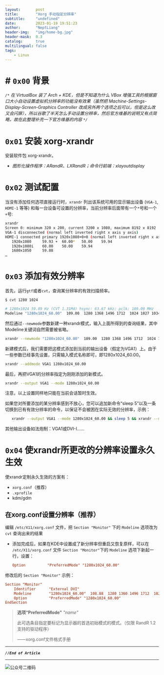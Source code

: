 ```yaml
---
layout:       post
title:        "Xorg 手动指定分辨率"
subtitle:     "undefined"
date:         2023-01-19 19:51:23
author:       "NeptLiang"
header-img:   "img/home-bg.jpg"
header-mask:  0.3
catalog:      true
multilingual: false
tags:
    - Linux
---
```



# # `0x00` 背景

*`/*` 在 VirtualBox 装了 Arch + KDE，但是不知道为什么 VBox 增强工具的根据窗口大小自动设置虚拟机分辨率的功能没有效果（虽然把 Machine-Settings-Display-Screen-Graphics Controller 改成另外两个选项之后可以，但是这么改又会闪屏），所以谷歌了半天怎么手动设置分辨率，然后官方维基的说明又有点简略，故在此整理补充一下官方维基的内容 `*/`*

# `0x01` 安装 xorg-xrandr

安装软件包 xorg-xrandr。

* *图形化操作程序：ARandR、LXRandR；命令行前端：xlayoutdisplay*

# `0x02` 测试配置

当没有添加任何选项直接运行时，`xrandr` 列出该系统可用的显示输出设备 (`VGA-1`, `HDMI-1` 等等) 和每一台设备可设置的分辨率，当前分辨率后面带有一个`*`号和一个`+`号:

```sh
xrandr
Screen 0: minimum 320 x 200, current 3200 x 1080, maximum 8192 x 8192
VGA-1 disconnected (normal left inverted right x axis y axis)
HDMI-1 connected primary 1920x1080+0+0 (normal left inverted right x axis y axis) 531mm x 299mm
   1920x1080     59.93 +  60.00*   50.00    59.94  
   1920x1080i    60.00    50.00    59.94  
   1680x1050     59.88  
…
```

# `0x03` 添加有效分辨率

首先，运行`gtf`或者`cvt`，查询某分辨率的有效扫描频率。

```sh
$ cvt 1280 1024

# 1280x1024 59.89 Hz (CVT 1.31M4) hsync: 63.67 kHz; pclk: 109.00 MHz
Modeline "1280x1024_60.00"  109.00  1280 1368 1496 1712  1024 1027 1034 1063 -hsync +vsync
```

然后通过`--newmode`参数新建一种xrandr模式，输入上面所得到的查询结果，其中Modeline关键词自然需要被省略。

```sh
xrandr --newmode "1280x1024_60.00"  109.00  1280 1368 1496 1712  1024 1027 1034 1063 -hsync +vsync
```

新建模式后，我们需要把这模式添加到当前的输出设备（假定为VGA1）上。由于一些参数已经事先设置，只需输入模式名称即可，即1280x1024_60.00。

```sh
xrandr --addmode VGA1 1280x1024_60.00
```

最后，再把VGA1的分辨率指定为刚刚添加的新模式。

```sh
xrandr --output VGA1 --mode 1280x1024_60.00
```

注意，以上设置同样地只能在当前会话暂时生效。

如果您对所要添加的某分辨率感到不放心，您可以追加新命令“sleep 5”以及一条切换到已有有效分辨率的命令，以保证不会被困在实际无效的分辨率，示例：

```sh
   xrandr --output VGA1 --mode 1280x1024_60.00 && sleep 5 && xrandr --newmode "1024x768-safe" 65.00 1024 1048 1184 1344 768 771 777 806 -HSync -VSync && xrandr --addmode VGA1 1024x768-safe && xrandr --output VGA1 --mode 1024x768-safe
```

其他输出设备如法炮制：VGA1或DVI-I……

# `0x04` 使xrandr所更改的分辨率设置永久生效

使xrandr定制永久生效的方案有：

* `xorg.conf`（推荐）
* `.xprofile`
* kdm/gdm

## 在xorg.conf设置分辨率（推荐）

编辑 `/etc/X11/xorg.conf` 文件，把 `Section "Monitor"` 下的 `Modeline` 选项改为 `cvt` 查询出来的结果

* 添加完成后，如果在KDE中设置成了新分辨率但重启又恢复原样，可以在 `/etc/X11/xorg.conf` 文件 `Section "Monitor"`下的 `Modeline` 选项下新起一行，设置：

    ```conf
    Option          "PreferredMode" "1280x1024_60.00"
    ```

修改后的 `Section "Monitor"` 示例：

```conf
Section "Monitor"
    Identifier      "External DVI"
    Modeline        "1280x1024_60.00"  108.88  1280 1360 1496 1712  1024 1025 1028 1060  -HSync +Vsync
    Option          "PreferredMode" "1280x1024_60.00"
EndSection
```

> **选项“PreferredMode”** *"name"*
> 
> 此可选条目指定要标记为显示器的首选初始模式的模式。（仅限 RandR 1.2 支持的驱动程序）
> 
> ——xorg.conf文件格式手册	


---

***`//End of Article`***

---


![公众号二维码](https://neptliang.github.io/img/Article/WeChatBlog.png)
